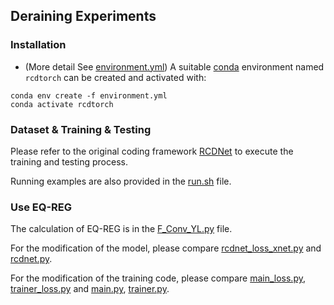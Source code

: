 


## Deraining Experiments

### Installation

* (More detail See [environment.yml](environment.yml))
A suitable [conda](https://conda.io/) environment named `rcdtorch` can be created and activated with:

```
conda env create -f environment.yml
conda activate rcdtorch
```

### Dataset & Training & Testing
Please refer to the original coding framework [RCDNet](https://github.com/hongwang01/RCDNet) to execute the training and testing process.

Running examples are also provided in the [run.sh](./RCDNet_code/for_syn/src/run.sh) file.

### Use EQ-REG
The calculation of EQ-REG is in the [F_Conv_YL.py](F_Conv_YL.py) file.

For the modification of the model, please compare [rcdnet_loss_xnet.py](rcdnet_loss_xnet.py) and [rcdnet.py](rcdnet.py).

For the modification of the training code, please compare [main_loss.py](main_loss.py), [trainer_loss.py](trainer_loss.py) and [main.py](main.py), [trainer.py](trainer.py).

